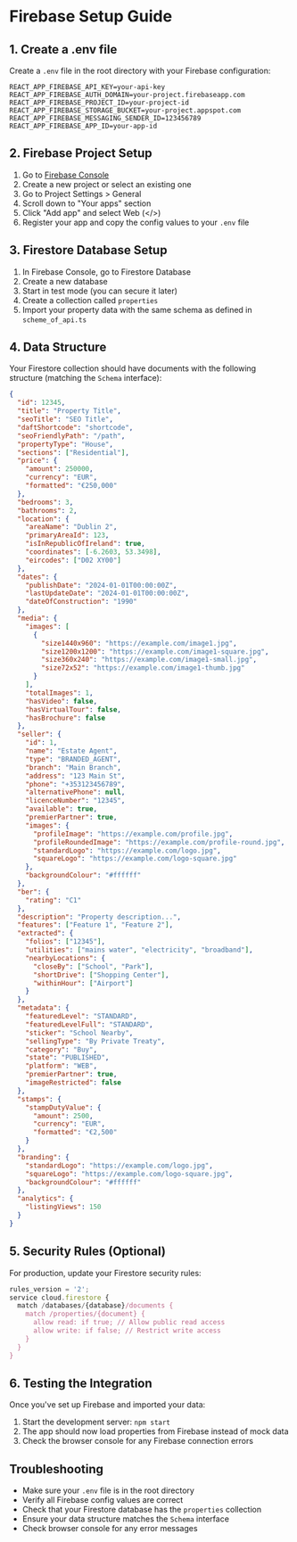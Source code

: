 # Firebase Setup Guide

## 1. Create a .env file

Create a `.env` file in the root directory with your Firebase configuration:

```env
REACT_APP_FIREBASE_API_KEY=your-api-key
REACT_APP_FIREBASE_AUTH_DOMAIN=your-project.firebaseapp.com
REACT_APP_FIREBASE_PROJECT_ID=your-project-id
REACT_APP_FIREBASE_STORAGE_BUCKET=your-project.appspot.com
REACT_APP_FIREBASE_MESSAGING_SENDER_ID=123456789
REACT_APP_FIREBASE_APP_ID=your-app-id
```

## 2. Firebase Project Setup

1. Go to [Firebase Console](https://console.firebase.google.com/)
2. Create a new project or select an existing one
3. Go to Project Settings > General
4. Scroll down to "Your apps" section
5. Click "Add app" and select Web (</>) 
6. Register your app and copy the config values to your `.env` file

## 3. Firestore Database Setup

1. In Firebase Console, go to Firestore Database
2. Create a new database
3. Start in test mode (you can secure it later)
4. Create a collection called `properties`
5. Import your property data with the same schema as defined in `scheme_of_api.ts`

## 4. Data Structure

Your Firestore collection should have documents with the following structure (matching the `Schema` interface):

```json
{
  "id": 12345,
  "title": "Property Title",
  "seoTitle": "SEO Title",
  "daftShortcode": "shortcode",
  "seoFriendlyPath": "/path",
  "propertyType": "House",
  "sections": ["Residential"],
  "price": {
    "amount": 250000,
    "currency": "EUR",
    "formatted": "€250,000"
  },
  "bedrooms": 3,
  "bathrooms": 2,
  "location": {
    "areaName": "Dublin 2",
    "primaryAreaId": 123,
    "isInRepublicOfIreland": true,
    "coordinates": [-6.2603, 53.3498],
    "eircodes": ["D02 XY00"]
  },
  "dates": {
    "publishDate": "2024-01-01T00:00:00Z",
    "lastUpdateDate": "2024-01-01T00:00:00Z",
    "dateOfConstruction": "1990"
  },
  "media": {
    "images": [
      {
        "size1440x960": "https://example.com/image1.jpg",
        "size1200x1200": "https://example.com/image1-square.jpg",
        "size360x240": "https://example.com/image1-small.jpg",
        "size72x52": "https://example.com/image1-thumb.jpg"
      }
    ],
    "totalImages": 1,
    "hasVideo": false,
    "hasVirtualTour": false,
    "hasBrochure": false
  },
  "seller": {
    "id": 1,
    "name": "Estate Agent",
    "type": "BRANDED_AGENT",
    "branch": "Main Branch",
    "address": "123 Main St",
    "phone": "+353123456789",
    "alternativePhone": null,
    "licenceNumber": "12345",
    "available": true,
    "premierPartner": true,
    "images": {
      "profileImage": "https://example.com/profile.jpg",
      "profileRoundedImage": "https://example.com/profile-round.jpg",
      "standardLogo": "https://example.com/logo.jpg",
      "squareLogo": "https://example.com/logo-square.jpg"
    },
    "backgroundColour": "#ffffff"
  },
  "ber": {
    "rating": "C1"
  },
  "description": "Property description...",
  "features": ["Feature 1", "Feature 2"],
  "extracted": {
    "folios": ["12345"],
    "utilities": ["mains water", "electricity", "broadband"],
    "nearbyLocations": {
      "closeBy": ["School", "Park"],
      "shortDrive": ["Shopping Center"],
      "withinHour": ["Airport"]
    }
  },
  "metadata": {
    "featuredLevel": "STANDARD",
    "featuredLevelFull": "STANDARD",
    "sticker": "School Nearby",
    "sellingType": "By Private Treaty",
    "category": "Buy",
    "state": "PUBLISHED",
    "platform": "WEB",
    "premierPartner": true,
    "imageRestricted": false
  },
  "stamps": {
    "stampDutyValue": {
      "amount": 2500,
      "currency": "EUR",
      "formatted": "€2,500"
    }
  },
  "branding": {
    "standardLogo": "https://example.com/logo.jpg",
    "squareLogo": "https://example.com/logo-square.jpg",
    "backgroundColour": "#ffffff"
  },
  "analytics": {
    "listingViews": 150
  }
}
```

## 5. Security Rules (Optional)

For production, update your Firestore security rules:

```javascript
rules_version = '2';
service cloud.firestore {
  match /databases/{database}/documents {
    match /properties/{document} {
      allow read: if true; // Allow public read access
      allow write: if false; // Restrict write access
    }
  }
}
```

## 6. Testing the Integration

Once you've set up Firebase and imported your data:

1. Start the development server: `npm start`
2. The app should now load properties from Firebase instead of mock data
3. Check the browser console for any Firebase connection errors

## Troubleshooting

- Make sure your `.env` file is in the root directory
- Verify all Firebase config values are correct
- Check that your Firestore database has the `properties` collection
- Ensure your data structure matches the `Schema` interface
- Check browser console for any error messages
